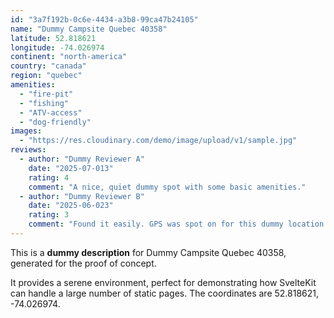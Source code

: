 ```yaml
---
id: "3a7f192b-0c6e-4434-a3b8-99ca47b24105"
name: "Dummy Campsite Quebec 40358"
latitude: 52.818621
longitude: -74.026974
continent: "north-america"
country: "canada"
region: "quebec"
amenities:
  - "fire-pit"
  - "fishing"
  - "ATV-access"
  - "dog-friendly"
images:
  - "https://res.cloudinary.com/demo/image/upload/v1/sample.jpg"
reviews:
  - author: "Dummy Reviewer A"
    date: "2025-07-013"
    rating: 4
    comment: "A nice, quiet dummy spot with some basic amenities."
  - author: "Dummy Reviewer B"
    date: "2025-06-023"
    rating: 3
    comment: "Found it easily. GPS was spot on for this dummy location."
---
```


This is a **dummy description** for Dummy Campsite Quebec 40358, generated for the proof of concept.

It provides a serene environment, perfect for demonstrating how SvelteKit can handle a large number of static pages. The coordinates are 52.818621, -74.026974.
